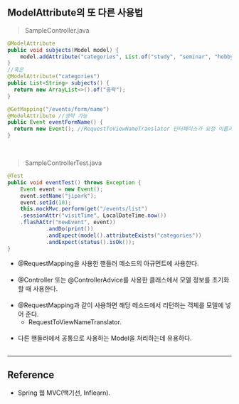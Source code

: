 ModelAttribute의 또 다른 사용법
-------------------------------

> SampleController.java

```java
@ModelAttribute
public void subjects(Model model) {
    model.addAttribute("categories", List.of("study", "seminar", "hobby", "social"));
}
//혹은
@ModelAttribute("categories")
public List<String> subjects() {
  return new ArrayList<>().of("중략");
}

@GetMapping("/events/form/name")
@ModelAttribute //생략 가능
public Event eventFormName() {
  return new Event(); //RequestToViewNameTranslator 인터페이스가 요청 이름과 일치하는 뷰 이름으로 리턴을 해줌.
}
```

<br>

> SampleControllerTest.java

```java
@Test
public void eventTest() throws Exception {
    Event event = new Event();
    event.setName("jipark");
    event.setId(10);
    this.mockMvc.perform(get("/events/list")
    .sessionAttr("visitTime", LocalDateTime.now())
    .flashAttr("newEvent", event))
            .andDo(print())
            .andExpect(model().attributeExists("categories"))
            .andExpect(status().isOk());
}
```

-	@RequestMapping을 사용한 핸들러 메소드의 아규먼트에 사용한다.<br><br>
-	@Controller 또는 @ControllerAdvice를 사용한 클래스에서 모델 정보를 초기화 할 때 사용한다.<br><br>
-	@RequestMapping과 같이 사용하면 해당 메소드에서 리턴하는 객체를 모델에 넣어 준다.
	-	RequestToViewNameTranslator.<br><br>
-	다른 핸들러에서 공통으로 사용하는 Model을 처리하는데 유용하다.<br><br>

---

Reference
---------

-	Spring 웹 MVC(백기선, Inflearn).<br><br>
